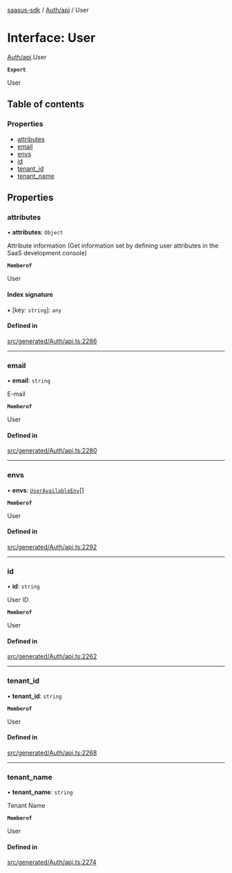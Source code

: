 [saasus-sdk](../README.md) / [Auth/api](../modules/Auth_api.md) / User

# Interface: User

[Auth/api](../modules/Auth_api.md).User

**`Export`**

User

## Table of contents

### Properties

- [attributes](Auth_api.User.md#attributes)
- [email](Auth_api.User.md#email)
- [envs](Auth_api.User.md#envs)
- [id](Auth_api.User.md#id)
- [tenant\_id](Auth_api.User.md#tenant_id)
- [tenant\_name](Auth_api.User.md#tenant_name)

## Properties

### attributes

• **attributes**: `Object`

Attribute information (Get information set by defining user attributes in the SaaS development console)

**`Memberof`**

User

#### Index signature

▪ [key: `string`]: `any`

#### Defined in

[src/generated/Auth/api.ts:2286](https://github.com/saasus-platform/saasus-sdk-javascript/blob/09ef427/src/generated/Auth/api.ts#L2286)

___

### email

• **email**: `string`

E-mail

**`Memberof`**

User

#### Defined in

[src/generated/Auth/api.ts:2280](https://github.com/saasus-platform/saasus-sdk-javascript/blob/09ef427/src/generated/Auth/api.ts#L2280)

___

### envs

• **envs**: [`UserAvailableEnv`](Auth_api.UserAvailableEnv.md)[]

**`Memberof`**

User

#### Defined in

[src/generated/Auth/api.ts:2292](https://github.com/saasus-platform/saasus-sdk-javascript/blob/09ef427/src/generated/Auth/api.ts#L2292)

___

### id

• **id**: `string`

User ID

**`Memberof`**

User

#### Defined in

[src/generated/Auth/api.ts:2262](https://github.com/saasus-platform/saasus-sdk-javascript/blob/09ef427/src/generated/Auth/api.ts#L2262)

___

### tenant\_id

• **tenant\_id**: `string`

**`Memberof`**

User

#### Defined in

[src/generated/Auth/api.ts:2268](https://github.com/saasus-platform/saasus-sdk-javascript/blob/09ef427/src/generated/Auth/api.ts#L2268)

___

### tenant\_name

• **tenant\_name**: `string`

Tenant Name

**`Memberof`**

User

#### Defined in

[src/generated/Auth/api.ts:2274](https://github.com/saasus-platform/saasus-sdk-javascript/blob/09ef427/src/generated/Auth/api.ts#L2274)
